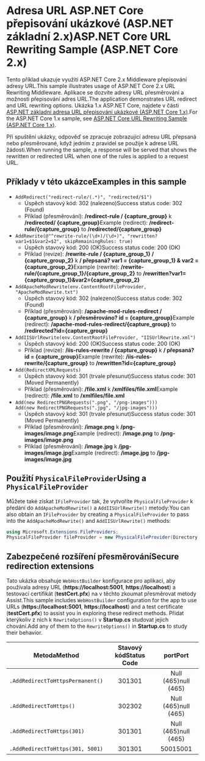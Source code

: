 # <a name="aspnet-core-url-rewriting-sample-aspnet-core-2x"></a><span data-ttu-id="d7360-101">Adresa URL ASP.NET Core přepisování ukázkové (ASP.NET základní 2.x)</span><span class="sxs-lookup"><span data-stu-id="d7360-101">ASP.NET Core URL Rewriting Sample (ASP.NET Core 2.x)</span></span>

<span data-ttu-id="d7360-102">Tento příklad ukazuje využití ASP.NET Core 2.x Middleware přepisování adresy URL.</span><span class="sxs-lookup"><span data-stu-id="d7360-102">This sample illustrates usage of ASP.NET Core 2.x URL Rewriting Middleware.</span></span> <span data-ttu-id="d7360-103">Aplikace se dozvíte adresy URL přesměrování a možnosti přepisování adres URL.</span><span class="sxs-lookup"><span data-stu-id="d7360-103">The application demonstrates URL redirect and URL rewriting options.</span></span> <span data-ttu-id="d7360-104">Ukázka 1.x ASP.NET Core, najdete v části [ASP.NET základní adresa URL přepisování ukázkové (ASP.NET Core 1.x)](https://github.com/aspnet/Docs/tree/master/aspnetcore/fundamentals/url-rewriting/samples/1.x).</span><span class="sxs-lookup"><span data-stu-id="d7360-104">For the ASP.NET Core 1.x sample, see [ASP.NET Core URL Rewriting Sample (ASP.NET Core 1.x)](https://github.com/aspnet/Docs/tree/master/aspnetcore/fundamentals/url-rewriting/samples/1.x).</span></span>

<span data-ttu-id="d7360-105">Při spuštění ukázky, odpověď se zpracuje zobrazující adresu URL přepsaná nebo přesměrované, když jedním z pravidel se použije k adrese URL žádosti.</span><span class="sxs-lookup"><span data-stu-id="d7360-105">When running the sample, a response will be served that shows the rewritten or redirected URL when one of the rules is applied to a request URL.</span></span>

## <a name="examples-in-this-sample"></a><span data-ttu-id="d7360-106">Příklady v této ukázce</span><span class="sxs-lookup"><span data-stu-id="d7360-106">Examples in this sample</span></span>

* `AddRedirect("redirect-rule/(.*)", "redirected/$1")`
  - <span data-ttu-id="d7360-107">Úspěch stavový kód: 302 (nalezeno)</span><span class="sxs-lookup"><span data-stu-id="d7360-107">Success status code: 302 (Found)</span></span>
  - <span data-ttu-id="d7360-108">Příklad (přesměrování): **/redirect-rule / {capture_group}** k **/redirected/ {capture_group}**</span><span class="sxs-lookup"><span data-stu-id="d7360-108">Example (redirect): **/redirect-rule/{capture_group}** to **/redirected/{capture_group}**</span></span>
* `AddRewrite(@"^rewrite-rule/(\d+)/(\d+)", "rewritten?var1=$1&var2=$2", skipRemainingRules: true)`
  - <span data-ttu-id="d7360-109">Úspěch stavový kód: 200 (OK)</span><span class="sxs-lookup"><span data-stu-id="d7360-109">Success status code: 200 (OK)</span></span>
  - <span data-ttu-id="d7360-110">Příklad (revize): **/rewrite-rule / {capture_group_1} / {capture_group_2}** k **/ přepsaná? var1 = {capture_group_1} & var2 = {capture_group_2}**</span><span class="sxs-lookup"><span data-stu-id="d7360-110">Example (rewrite): **/rewrite-rule/{capture_group_1}/{capture_group_2}** to **/rewritten?var1={capture_group_1}&var2={capture_group_2}**</span></span>
* `AddApacheModRewrite(env.ContentRootFileProvider, "ApacheModRewrite.txt")`
  - <span data-ttu-id="d7360-111">Úspěch stavový kód: 302 (nalezeno)</span><span class="sxs-lookup"><span data-stu-id="d7360-111">Success status code: 302 (Found)</span></span>
  - <span data-ttu-id="d7360-112">Příklad (přesměrování): **/apache-mod-rules-redirect / {capture_group}** k **/ přesměrováno? id = {capture_group}**</span><span class="sxs-lookup"><span data-stu-id="d7360-112">Example (redirect): **/apache-mod-rules-redirect/{capture_group}** to **/redirected?id={capture_group}**</span></span>
* `AddIISUrlRewrite(env.ContentRootFileProvider, "IISUrlRewrite.xml")`
  - <span data-ttu-id="d7360-113">Úspěch stavový kód: 200 (OK)</span><span class="sxs-lookup"><span data-stu-id="d7360-113">Success status code: 200 (OK)</span></span>
  - <span data-ttu-id="d7360-114">Příklad (revize): **/iis-rules-rewrite / {capture_group}** k **/ přepsaná? id = {capture_group}**</span><span class="sxs-lookup"><span data-stu-id="d7360-114">Example (rewrite): **/iis-rules-rewrite/{capture_group}** to **/rewritten?id={capture_group}**</span></span>
* `Add(RedirectXMLRequests)`
  - <span data-ttu-id="d7360-115">Úspěch stavový kód: 301 (trvale přesunut)</span><span class="sxs-lookup"><span data-stu-id="d7360-115">Success status code: 301 (Moved Permanently)</span></span>
  - <span data-ttu-id="d7360-116">Příklad (přesměrování): **/file.xml** k **/xmlfiles/file.xml**</span><span class="sxs-lookup"><span data-stu-id="d7360-116">Example (redirect): **/file.xml** to **/xmlfiles/file.xml**</span></span>
* `Add(new RedirectPNGRequests(".png", "/png-images")))`<br>`Add(new RedirectPNGRequests(".jpg", "/jpg-images")))`
  - <span data-ttu-id="d7360-117">Úspěch stavový kód: 301 (trvale přesunut)</span><span class="sxs-lookup"><span data-stu-id="d7360-117">Success status code: 301 (Moved Permanently)</span></span>
  - <span data-ttu-id="d7360-118">Příklad (přesměrování): **/image.png** k **/png-images/image.png**</span><span class="sxs-lookup"><span data-stu-id="d7360-118">Example (redirect): **/image.png** to **/png-images/image.png**</span></span>
  - <span data-ttu-id="d7360-119">Příklad (přesměrování): **/image.jpg** k **/jpg-images/image.jpg**</span><span class="sxs-lookup"><span data-stu-id="d7360-119">Example (redirect): **/image.jpg** to **/jpg-images/image.jpg**</span></span>

## <a name="using-a-physicalfileprovider"></a><span data-ttu-id="d7360-120">Použití `PhysicalFileProvider`</span><span class="sxs-lookup"><span data-stu-id="d7360-120">Using a `PhysicalFileProvider`</span></span>
<span data-ttu-id="d7360-121">Můžete také získat `IFileProvider` tak, že vytvoříte `PhysicalFileProvider` k předání do `AddApacheModRewrite()` a `AddIISUrlRewrite()` metody:</span><span class="sxs-lookup"><span data-stu-id="d7360-121">You can also obtain an `IFileProvider` by creating a `PhysicalFileProvider` to pass into the `AddApacheModRewrite()` and `AddIISUrlRewrite()` methods:</span></span>
```csharp
using Microsoft.Extensions.FileProviders;
PhysicalFileProvider fileProvider = new PhysicalFileProvider(Directory.GetCurrentDirectory());
```
## <a name="secure-redirection-extensions"></a><span data-ttu-id="d7360-122">Zabezpečené rozšíření přesměrování</span><span class="sxs-lookup"><span data-stu-id="d7360-122">Secure redirection extensions</span></span>
<span data-ttu-id="d7360-123">Tato ukázka obsahuje `WebHostBuilder` konfigurace pro aplikaci, aby používala adresy URL (**https://localhost:5001**, **https://localhost**) a testovací certifikát (**testCert.pfx**) na v těchto zkoumat přesměrovat metody Assist.</span><span class="sxs-lookup"><span data-stu-id="d7360-123">This sample includes `WebHostBuilder` configuration for the app to use URLs (**https://localhost:5001**, **https://localhost**) and a test certificate (**testCert.pfx**) to assist you in exploring these redirect methods.</span></span> <span data-ttu-id="d7360-124">Přidat kterýkoliv z nich k `RewriteOptions()` v **Startup.cs** studovat jejich chování.</span><span class="sxs-lookup"><span data-stu-id="d7360-124">Add any of them to the `RewriteOptions()` in **Startup.cs** to study their behavior.</span></span>


|              <span data-ttu-id="d7360-125">Metoda</span><span class="sxs-lookup"><span data-stu-id="d7360-125">Method</span></span>              | <span data-ttu-id="d7360-126">Stavový kód</span><span class="sxs-lookup"><span data-stu-id="d7360-126">Status Code</span></span> |    <span data-ttu-id="d7360-127">port</span><span class="sxs-lookup"><span data-stu-id="d7360-127">Port</span></span>    |
|----------------------------------|:-----------:|:----------:|
| `.AddRedirectToHttpsPermanent()` |     <span data-ttu-id="d7360-128">301</span><span class="sxs-lookup"><span data-stu-id="d7360-128">301</span></span>     | <span data-ttu-id="d7360-129">Null (465)</span><span class="sxs-lookup"><span data-stu-id="d7360-129">null (465)</span></span> |
|     `.AddRedirectToHttps()`      |     <span data-ttu-id="d7360-130">302</span><span class="sxs-lookup"><span data-stu-id="d7360-130">302</span></span>     | <span data-ttu-id="d7360-131">Null (465)</span><span class="sxs-lookup"><span data-stu-id="d7360-131">null (465)</span></span> |
|    `.AddRedirectToHttps(301)`    |     <span data-ttu-id="d7360-132">301</span><span class="sxs-lookup"><span data-stu-id="d7360-132">301</span></span>     | <span data-ttu-id="d7360-133">Null (465)</span><span class="sxs-lookup"><span data-stu-id="d7360-133">null (465)</span></span> |
| `.AddRedirectToHttps(301, 5001)` |     <span data-ttu-id="d7360-134">301</span><span class="sxs-lookup"><span data-stu-id="d7360-134">301</span></span>     |    <span data-ttu-id="d7360-135">5001</span><span class="sxs-lookup"><span data-stu-id="d7360-135">5001</span></span>    |

